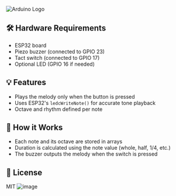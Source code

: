 ![Arduino Logo](https://upload.wikimedia.org/wikipedia/commons/8/87/Arduino_Logo.svg)


## 🛠️ Hardware Requirements
- ESP32 board  
- Piezo buzzer (connected to GPIO 23)  
- Tact switch (connected to GPIO 17)  
- Optional LED (GPIO 16 if needed)

## 💡 Features
- Plays the melody only when the button is pressed
- Uses ESP32's `ledcWriteNote()` for accurate tone playback
- Octave and rhythm defined per note

## 🧠 How it Works
- Each note and its octave are stored in arrays
- Duration is calculated using the note value (whole, half, 1/4, etc.)
- The buzzer outputs the melody when the switch is pressed

## 🔄 License
MIT
![image](https://github.com/user-attachments/assets/d229d402-e3a5-467d-9417-7b367f5a936b)


